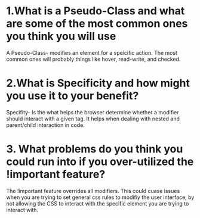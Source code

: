# 1.What is a Pseudo-Class and what are some of the most common ones you think you will use

A Pseudo-Class- modifies an element for a speicific action. The most common ones will probably things like hover, read-write, and checked.

# 2.What is Specificity and how might you use it to your benefit?

Specifity- Is the what helps the browser determine whether a modifier should interact with a given tag. It helps when dealing with nested and parent/child interaction in code.

# 3. What problems do you think you could run into if you over-utilized the !important feature?

The !important feature overrides all modifiers. This could cuase issues when you are trying to set general css rules to modifiy the user interface, by not allowing the CSS to interact with the specific element you are trying to interact with.
